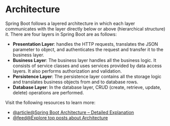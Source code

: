 # Architecture

Spring Boot follows a layered architecture in which each layer communicates with the layer directly below or above (hierarchical structure) it. There are four layers in Spring Boot are as follows:

- **Presentation Layer**: handles the HTTP requests, translates the JSON parameter to object, and authenticates the request and transfer it to the business layer.
- **Business Layer**: The business layer handles all the business logic. It consists of service classes and uses services provided by data access layers. It also performs authorization and validation.
- **Persistence Layer**: The persistence layer contains all the storage logic and translates business objects from and to database rows.
- **Database Layer**: In the database layer, CRUD (create, retrieve, update, delete) operations are performed.

Visit the following resources to learn more:

- [@article@Spring Boot Architecture – Detailed Explanation](https://www.interviewbit.com/blog/spring-boot-architecture)
- [@feed@Explore top posts about Architecture](https://app.daily.dev/tags/architecture?ref=roadmapsh)
